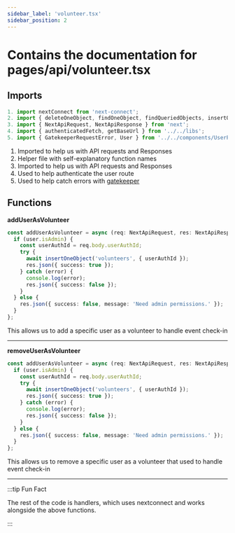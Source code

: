 ```yaml
---
sidebar_label: 'volunteer.tsx'
sidebar_position: 2
---
```


# Contains the documentation for pages/api/volunteer.tsx

## Imports

```ts
1. import nextConnect from 'next-connect';
2. import { deleteOneObject, findOneObject, findQueriedObjects, insertOneObject, updateOneObject } from './helper';
3. import { NextApiRequest, NextApiResponse } from 'next';
4. import { authenticatedFetch, getBaseUrl } from '../../libs';
5. import { GatekeeperRequestError, User } from '../../components/UserProvider';
```

1. Imported to help us with API requests and Responses
2. Helper file with self-explanatory function names
3. Imported to help us with API requests and Responses
4. Used to help authenticate the user route
5. Used to help catch errors with [gatekeeper](https://github.com/tamu-datathon-org/gatekeeper)

## Functions

**addUserAsVolunteer**

```ts
const addUserAsVolunteer = async (req: NextApiRequest, res: NextApiResponse, user: User) => {
  if (user.isAdmin) {
    const userAuthId = req.body.userAuthId;
    try {
      await insertOneObject('volunteers', { userAuthId });
      res.json({ success: true });
    } catch (error) {
      console.log(error);
      res.json({ success: false });
    }
  } else {
    res.json({ success: false, message: 'Need admin permissions.' });
  }
};
```

This allows us to add a specific user as a volunteer to handle event check-in

-----

**removeUserAsVolunteer**

```ts
const addUserAsVolunteer = async (req: NextApiRequest, res: NextApiResponse, user: User) => {
  if (user.isAdmin) {
    const userAuthId = req.body.userAuthId;
    try {
      await insertOneObject('volunteers', { userAuthId });
      res.json({ success: true });
    } catch (error) {
      console.log(error);
      res.json({ success: false });
    }
  } else {
    res.json({ success: false, message: 'Need admin permissions.' });
  }
};
```

This allows us to remove a specific user as a volunteer that used to handle event check-in

-----

:::tip Fun Fact

The rest of the code is handlers, which uses nextconnect and works alongside the above functions.

:::